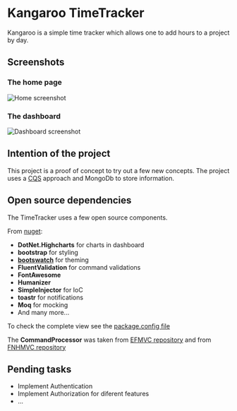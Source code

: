 # Kangaroo TimeTracker

Kangaroo is a simple time tracker which allows one to add hours to a project by day.

## Screenshots

### The home page
![Home screenshot](/Screenshots/Home.PNG?raw=true "Home")

### The dashboard
![Dashboard screenshot](/Screenshots/Dahsboard.PNG?raw=true "Dashboard")

## Intention of the project

This project is a proof of concept to try out a few new concepts. 
The project uses a [CQS](http://en.wikipedia.org/wiki/Command%E2%80%93query_separation) approach and MongoDb to store information. 

## Open source dependencies

The TimeTracker uses a few open source components.

From [nuget](https://www.nuget.org/):

* **DotNet.Highcharts** for charts in dashboard
* **bootstrap** for styling
* **[bootswatch](http://bootswatch.com/)** for theming
* **FluentValidation** for command validations
* **FontAwesome**
* **Humanizer**
* **SimpleInjector** for IoC
* **toastr** for notifications
* **Moq** for mocking
* And many more...

To check the complete view see the [package.config file](/Kangaroo/packages.config?raw=true "All packages")

The **CommandProcessor** was taken from [EFMVC repository](https://github.com/shijuvar/EFMVC.Azure/tree/master/EFMVC.CommandProcessor) and from [FNHMVC repository](https://fnhmvc.codeplex.com/)


## Pending tasks

* Implement Authentication
* Implement Authorization for diferent features
* ...
